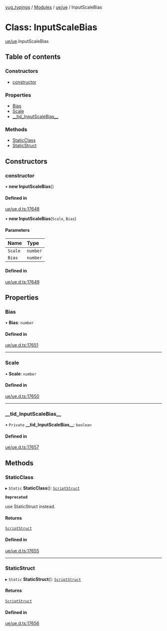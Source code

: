 [yug_typings](../README.md) / [Modules](../modules.md) / [ue/ue](../modules/ue_ue.md) / InputScaleBias

# Class: InputScaleBias

[ue/ue](../modules/ue_ue.md).InputScaleBias

## Table of contents

### Constructors

- [constructor](ue_ue.InputScaleBias.md#constructor)

### Properties

- [Bias](ue_ue.InputScaleBias.md#bias)
- [Scale](ue_ue.InputScaleBias.md#scale)
- [\_\_tid\_InputScaleBias\_\_](ue_ue.InputScaleBias.md#__tid_inputscalebias__)

### Methods

- [StaticClass](ue_ue.InputScaleBias.md#staticclass)
- [StaticStruct](ue_ue.InputScaleBias.md#staticstruct)

## Constructors

### constructor

• **new InputScaleBias**()

#### Defined in

[ue/ue.d.ts:17648](https://github.com/YugMetaverse/yug_typings/blob/b7d9b19/ue/ue.d.ts#L17648)

• **new InputScaleBias**(`Scale`, `Bias`)

#### Parameters

| Name | Type |
| :------ | :------ |
| `Scale` | `number` |
| `Bias` | `number` |

#### Defined in

[ue/ue.d.ts:17649](https://github.com/YugMetaverse/yug_typings/blob/b7d9b19/ue/ue.d.ts#L17649)

## Properties

### Bias

• **Bias**: `number`

#### Defined in

[ue/ue.d.ts:17651](https://github.com/YugMetaverse/yug_typings/blob/b7d9b19/ue/ue.d.ts#L17651)

___

### Scale

• **Scale**: `number`

#### Defined in

[ue/ue.d.ts:17650](https://github.com/YugMetaverse/yug_typings/blob/b7d9b19/ue/ue.d.ts#L17650)

___

### \_\_tid\_InputScaleBias\_\_

• `Private` **\_\_tid\_InputScaleBias\_\_**: `boolean`

#### Defined in

[ue/ue.d.ts:17657](https://github.com/YugMetaverse/yug_typings/blob/b7d9b19/ue/ue.d.ts#L17657)

## Methods

### StaticClass

▸ `Static` **StaticClass**(): [`ScriptStruct`](ue_ue.ScriptStruct.md)

**`Deprecated`**

use StaticStruct instead.

#### Returns

[`ScriptStruct`](ue_ue.ScriptStruct.md)

#### Defined in

[ue/ue.d.ts:17655](https://github.com/YugMetaverse/yug_typings/blob/b7d9b19/ue/ue.d.ts#L17655)

___

### StaticStruct

▸ `Static` **StaticStruct**(): [`ScriptStruct`](ue_ue.ScriptStruct.md)

#### Returns

[`ScriptStruct`](ue_ue.ScriptStruct.md)

#### Defined in

[ue/ue.d.ts:17656](https://github.com/YugMetaverse/yug_typings/blob/b7d9b19/ue/ue.d.ts#L17656)
